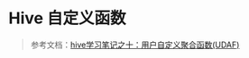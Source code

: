 # Hive 自定义函数

> 参考文档：[hive学习笔记之十：用户自定义聚合函数(UDAF)](https://www.cnblogs.com/bolingcavalry/p/14988931.html)
